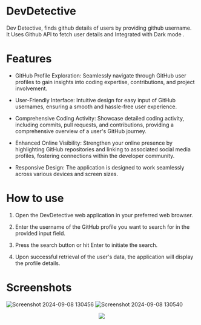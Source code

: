 # DevDetective 

Dev Detective, finds github details of users by providing github username.</br>
It Uses Github API to fetch user details and Integrated with Dark mode .

# Features

* GitHub Profile Exploration: Seamlessly navigate through GitHub user profiles to gain insights into coding expertise, contributions, and project involvement.<br/>

* User-Friendly Interface: Intuitive design for easy input of GitHub usernames, ensuring a smooth and hassle-free user experience.

* Comprehensive Coding Activity: Showcase detailed coding activity, including commits, pull requests, and contributions, providing a comprehensive overview of a user's GitHub journey.

* Enhanced Online Visibility: Strengthen your online presence by highlighting GitHub repositories and linking to associated social media profiles, fostering connections within the developer community.

* Responsive Design: The application is designed to work seamlessly across various devices and screen sizes.

# How to use
1. Open the DevDetective web application in your preferred web browser.

2. Enter the username of the GitHub profile you want to search for in the provided input field.

3. Press the search button or hit Enter to initiate the search.

4. Upon successful retrieval of the user's data, the application will display the profile details.

# Screenshots
![Screenshot 2024-09-08 130456](https://github.com/user-attachments/assets/a5d0cbb0-1f48-4e01-bcaa-ab99b8f37396)
![Screenshot 2024-09-08 130540](https://github.com/user-attachments/assets/5005beeb-a7d3-45de-bf55-50692e5556b3)
<p align="center">
  <img src="https://github.com/user-attachments/assets/3035ad6e-4010-472c-bc01-66813d234227" />
</p>




